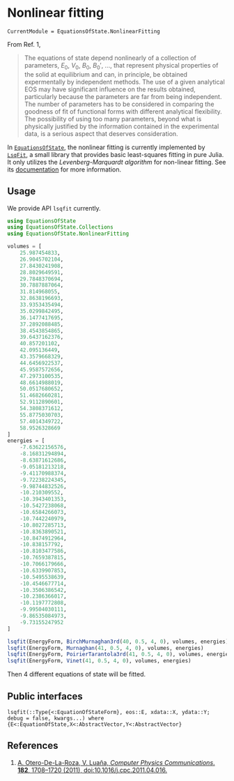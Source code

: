 # Nonlinear fitting

```@meta
CurrentModule = EquationsOfState.NonlinearFitting
```

From Ref. 1,

> The equations of state depend nonlinearly of a collection of parameters, $E_0$, $V_0$, $B_0$, $B_0'$, ..., that represent physical properties of the solid at equilibrium and can, in principle, be obtained expermentally by independent methods. The use of a given analytical EOS may have significant influence on the results obtained, particularly because the parameters are far from being independent. The number of parameters has to be considered in comparing the goodness of fit of functional forms with different analytical flexibility. The possibility of using too many parameters, beyond what is physically justified by the information contained in the experimental data, is a serious aspect that deserves consideration.

In [`EquationsOfState`](https://github.com/MineralsCloud/EquationsOfState.jl), the nonlinear fitting is currently implemented by [`LsqFit`](https://github.com/JuliaNLSolvers/LsqFit.jl), a small library that provides basic least-squares fitting in pure Julia. It only utilizes the *Levenberg-Marquardt algorithm* for non-linear fitting. See its [documentation](https://github.com/JuliaNLSolvers/LsqFit.jl/blob/master/README.md) for more information.

## Usage

We provide API `lsqfit` currently.

```julia
using EquationsOfState
using EquationsOfState.Collections
using EquationsOfState.NonlinearFitting

volumes = [
    25.987454833,
    26.9045702104,
    27.8430241908,
    28.8029649591,
    29.7848370694,
    30.7887887064,
    31.814968055,
    32.8638196693,
    33.9353435494,
    35.0299842495,
    36.1477417695,
    37.2892088485,
    38.4543854865,
    39.6437162376,
    40.857201102,
    42.095136449,
    43.3579668329,
    44.6456922537,
    45.9587572656,
    47.2973100535,
    48.6614988019,
    50.0517680652,
    51.4682660281,
    52.9112890601,
    54.3808371612,
    55.8775030703,
    57.4014349722,
    58.9526328669
]
energies = [
    -7.63622156576,
    -8.16831294894,
    -8.63871612686,
    -9.05181213218,
    -9.41170988374,
    -9.72238224345,
    -9.98744832526,
    -10.210309552,
    -10.3943401353,
    -10.5427238068,
    -10.6584266073,
    -10.7442240979,
    -10.8027285713,
    -10.8363890521,
    -10.8474912964,
    -10.838157792,
    -10.8103477586,
    -10.7659387815,
    -10.7066179666,
    -10.6339907853,
    -10.5495538639,
    -10.4546677714,
    -10.3506386542,
    -10.2386366017,
    -10.1197772808,
    -9.99504030111,
    -9.86535084973,
    -9.73155247952
]

lsqfit(EnergyForm, BirchMurnaghan3rd(40, 0.5, 4, 0), volumes, energies)
lsqfit(EnergyForm, Murnaghan(41, 0.5, 4, 0), volumes, energies)
lsqfit(EnergyForm, PoirierTarantola3rd(41, 0.5, 4, 0), volumes, energies)
lsqfit(EnergyForm, Vinet(41, 0.5, 4, 0), volumes, energies)
```
Then 4 different equations of state will be fitted.

## Public interfaces

```@docs
lsqfit(::Type{<:EquationOfStateForm}, eos::E, xdata::X, ydata::Y; debug = false, kwargs...) where {E<:EquationOfState,X<:AbstractVector,Y<:AbstractVector}
```


## References

1. [A. Otero-De-La-Roza, V. Luaña, *Computer Physics Communications*. **182**, 1708–1720 (2011), doi:10.1016/j.cpc.2011.04.016.](https://www.sciencedirect.com/science/article/pii/S0010465511001470)
